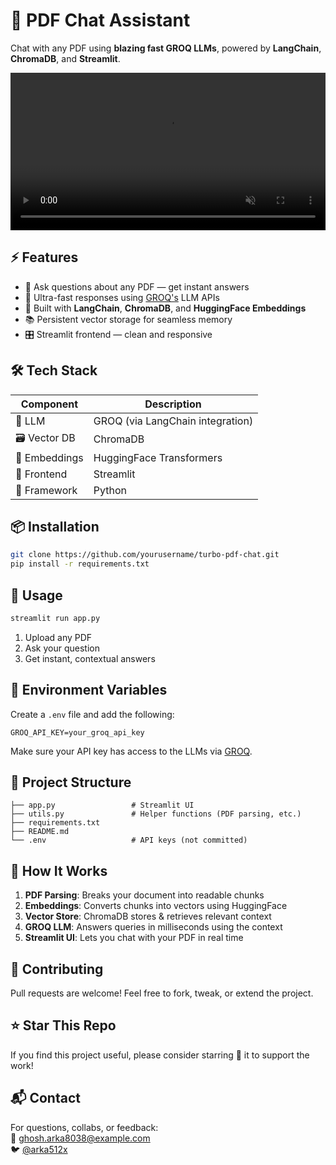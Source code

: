 # 🚀 PDF Chat Assistant

Chat with any PDF using **blazing fast GROQ LLMs**, powered by **LangChain**, **ChromaDB**, and **Streamlit**.

<video src="Turbo_PDF_Chat_Assistant.mp4" controls autoplay loop muted width="100%"></video>


## ⚡ Features

- 🧠 Ask questions about any PDF — get instant answers  
- 🚀 Ultra-fast responses using [GROQ's](https://groq.com/) LLM APIs  
- 🧩 Built with **LangChain**, **ChromaDB**, and **HuggingFace Embeddings**  
- 📚 Persistent vector storage for seamless memory  
- 🎛️ Streamlit frontend — clean and responsive


## 🛠️ Tech Stack

| Component | Description |
|----------|-------------|
| 🧠 LLM | GROQ (via LangChain integration) |
| 🗃️ Vector DB | ChromaDB |
| 📄 Embeddings | HuggingFace Transformers |
| 💬 Frontend | Streamlit |
| 🧱 Framework | Python |


## 📦 Installation

```bash
git clone https://github.com/yourusername/turbo-pdf-chat.git
pip install -r requirements.txt
```


## 🚀 Usage

```bash
streamlit run app.py
```

1. Upload any PDF  
2. Ask your question  
3. Get instant, contextual answers  

## 🔐 Environment Variables

Create a `.env` file and add the following:

```
GROQ_API_KEY=your_groq_api_key
```

Make sure your API key has access to the LLMs via [GROQ](https://console.groq.com/).

## 📁 Project Structure

```
├── app.py                 # Streamlit UI
├── utils.py               # Helper functions (PDF parsing, etc.)
├── requirements.txt
├── README.md
└── .env                   # API keys (not committed)
```

## 🧠 How It Works

1. **PDF Parsing**: Breaks your document into readable chunks  
2. **Embeddings**: Converts chunks into vectors using HuggingFace  
3. **Vector Store**: ChromaDB stores & retrieves relevant context  
4. **GROQ LLM**: Answers queries in milliseconds using the context  
5. **Streamlit UI**: Lets you chat with your PDF in real time

## 🤝 Contributing

Pull requests are welcome! Feel free to fork, tweak, or extend the project.

## ⭐️ Star This Repo

If you find this project useful, please consider starring 🌟 it to support the work!

## 📬 Contact

For questions, collabs, or feedback:  
📧 ghosh.arka8038@example.com  
🐦 [@arka512x](https://x.com/arka512x)